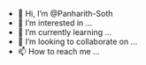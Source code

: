 - 👋 Hi, I’m @Panharith-Soth
- 👀 I’m interested in ...
- 🌱 I’m currently learning ...
- 💞️ I’m looking to collaborate on ...
- 📫 How to reach me ...

<!---
Panharith-Soth/Panharith-Soth is a ✨ special ✨ repository because its `README.md` (this file) appears on your GitHub profile.
You can click the Preview link to take a look at your changes.
--->
